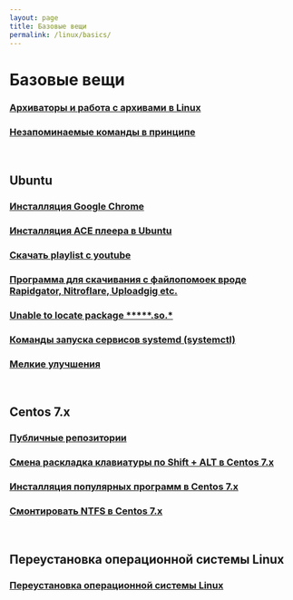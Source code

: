 ```yaml
---
layout: page
title: Базовые вещи
permalink: /linux/basics/
---
```


# Базовые вещи


### [Архиваторы и работа с архивами в Linux](/linux/basics/archives/)

### [Незапоминаемые команды в принципе](/linux/basics/commands/)


<br/>

## Ubuntu

### [Инсталляция Google Chrome](/linux/basics/ubuntu/chrome/)

### [Инсталляция ACE плеера в Ubuntu](/linux/basics/ubuntu/ace-player-installation/)

### [Скачать playlist с youtube](/linux/basics/ubuntu/download-youtube-playlist/)

### [Программа для скачивания с файлопомоек вроде Rapidgator, Nitroflare, Uploadgig etc.](/linux/basics/ubuntu/download-from-file-hostings/)

### [Unable to locate package *****.so.*](/linux/basics/ubuntu/install-package-for-missing-libraries/)

### [Команды запуска сервисов systemd (systemctl)](/linux/basics/systemctl/)

### [Мелкие улучшения](/linux/basics/ubuntu/small-improvements/)


<br/>

## Centos 7.x

### [Публичные репозитории](/linux/basics/centos/7/repos/)

### [Смена раскладка клавиатуры по Shift + ALT в Centos 7.x](/linux/basics/centos/7/keyboard-switch-by-shift-and-alt/)

### [Инсталляция популярных программ в Centos 7.x](/linux/basics/centos/7/install-popular-programms/)

### [Смонтировать NTFS в Centos 7.x](/linux/basics/centos/7/mount-ntfs/)



<br/>

## Переустановка операционной системы Linux

### [Переустановка операционной системы Linux](/linux/basics/reinstall/)

